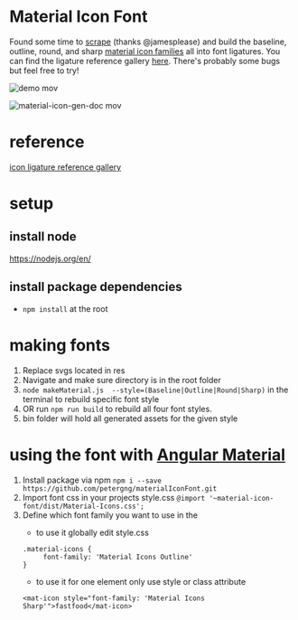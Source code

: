 # Material Icon Font
Found some time to [scrape](https://github.com/jamesplease/material-design-icons) (thanks @jamesplease) and build the baseline, outline, round, and sharp [material icon families](https://material.io/tools/icons/?style=baseline) all into font ligatures. You can find the ligature reference gallery [here](https://peter.ng/material-icons). There's probably some bugs but feel free to try!

![demo mov](https://user-images.githubusercontent.com/1144288/47622880-8df83080-dac7-11e8-9fb4-837b4eeba369.gif)

![material-icon-gen-doc mov](https://user-images.githubusercontent.com/1144288/47612293-03ff8780-da35-11e8-9adb-7067098225b6.gif)

# reference
[icon ligature reference gallery](https://peter.ng/material-icons)

# setup
## install node
https://nodejs.org/en/

## install package dependencies
- `npm install` at the root

# making fonts
1. Replace svgs located in res
2. Navigate and make sure directory is in the root folder
3. `node makeMaterial.js  --style=(Baseline|Outline|Round|Sharp)` in the terminal to rebuild specific font style
4. OR run `npm run build` to rebuild all four font styles.
5. bin folder will hold all generated assets for the given style

# using the font with [Angular Material <mat-icon>](https://material.angular.io/components/icon/overview)
1. Install package via npm `npm i --save https://github.com/petergng/materialIconFont.git`
2. Import font css in your projects style.css `@import '~material-icon-font/dist/Material-Icons.css';`
3. Define which font family you want to use in the <mat-icon> 
    - to use it globally edit style.css 
    ```
    .material-icons {
         font-family: 'Material Icons Outline'
    }
    ```
    - to use it for one element only use style or class attribute
    ```
    <mat-icon style="font-family: 'Material Icons Sharp'">fastfood</mat-icon>
    ```